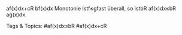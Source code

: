 af(x)dx+cR
bf(x)dx
Monotonie Istf≤gfast überall, so istbR
af(x)dx≤bR
ag(x)dx.

   Tags & Topics:
   #af(x)dx≤bR
   #af(x)dx+cR